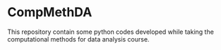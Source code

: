 # CompMethDA
This repository contain some python codes developed while taking the computational methods for data analysis course.
